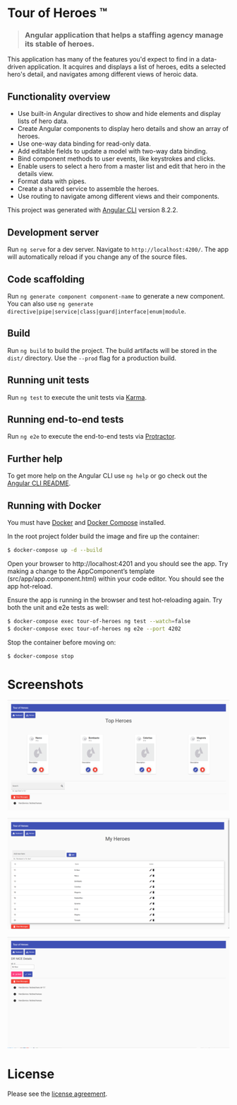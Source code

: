 # Tour of Heroes &trade;

> ### Angular application that helps a staffing agency manage its stable of heroes.

This application has many of the features you'd expect to find in a data-driven application. It acquires and displays a list of heroes, edits a selected hero's detail, and navigates among different views of heroic data.

## Functionality overview

- Use built-in Angular directives to show and hide elements and display lists of hero data.
- Create Angular components to display hero details and show an array of heroes.
- Use one-way data binding for read-only data.
- Add editable fields to update a model with two-way data binding.
- Bind component methods to user events, like keystrokes and clicks.
- Enable users to select a hero from a master list and edit that hero in the details view.
- Format data with pipes.
- Create a shared service to assemble the heroes.
- Use routing to navigate among different views and their components.

This project was generated with [Angular CLI](https://github.com/angular/angular-cli) version 8.2.2.

## Development server

Run `ng serve` for a dev server. Navigate to `http://localhost:4200/`. The app will automatically reload if you change any of the source files.

## Code scaffolding

Run `ng generate component component-name` to generate a new component. You can also use `ng generate directive|pipe|service|class|guard|interface|enum|module`.

## Build

Run `ng build` to build the project. The build artifacts will be stored in the `dist/` directory. Use the `--prod` flag for a production build.

## Running unit tests

Run `ng test` to execute the unit tests via [Karma](https://karma-runner.github.io).

## Running end-to-end tests

Run `ng e2e` to execute the end-to-end tests via [Protractor](http://www.protractortest.org/).

## Further help

To get more help on the Angular CLI use `ng help` or go check out the [Angular CLI README](https://github.com/angular/angular-cli/blob/master/README.md).

## Running with Docker

You must have [Docker](https://docs.docker.com/install/) and [Docker Compose](https://docs.docker.com/compose/install/) installed.

In the root project folder build the image and fire up the container:

```bash
$ docker-compose up -d --build
```

Open your browser to http://localhost:4201 and you should see the app. Try making a change to the AppComponent’s template (src/app/app.component.html) within your code editor. You should see the app hot-reload. 

Ensure the app is running in the browser and test hot-reloading again. Try both the unit and e2e tests as well:

```bash
$ docker-compose exec tour-of-heroes ng test --watch=false
$ docker-compose exec tour-of-heroes ng e2e --port 4202
```

Stop the container before moving on:

```bash
$ docker-compose stop
```

# Screenshots

![](src/assets/screenshots/1.png)

![](src/assets/screenshots/2.png)

![](src/assets/screenshots/3.png)

# License

Please see the [license agreement](https://github.com/julianomacielferreira/tour-of-heroes/blob/master/LICENSE).
